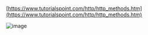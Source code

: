 [https://www.tutorialspoint.com/http/http_methods.htm](https://www.tutorialspoint.com/http/http_methods.htm)  

![image](https://i.imgur.com/zK3KABc.png)